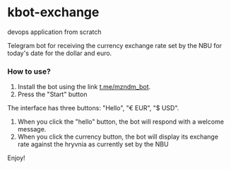 # kbot-exchange

devops application from scratch

Telegram bot for receiving the currency exchange rate set by the NBU for today's date for the dollar and euro.

### How to use?
1. Install the bot using the link [t.me/mzndm_bot](https://t.me/mzndm_bot).
2. Press the "Start" button

The interface has three buttons: "Hello", "€ EUR", "$ USD".
1. When you click the "hello" button, the bot will respond with a welcome message.
2. When you click the currency button, the bot will display its exchange rate against the hryvnia as currently set by the NBU

Enjoy!
